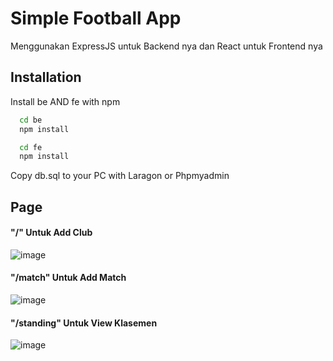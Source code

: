 
# Simple Football App

Menggunakan ExpressJS untuk Backend nya dan React untuk Frontend nya


## Installation

Install be AND fe with npm

```bash
  cd be
  npm install

  cd fe
  npm install
```

Copy db.sql to your PC with Laragon or Phpmyadmin


## Page

#### "/" Untuk Add Club
![image](https://github.com/syahz/Tes_Football_App/assets/42687844/f9b7b84e-2094-4179-b050-5f954a1ddf82)

#### "/match" Untuk Add Match
![image](https://github.com/syahz/Tes_Football_App/assets/42687844/d541f8ec-161c-4fc2-94fc-9e4d0c987b04)

#### "/standing" Untuk View Klasemen
![image](https://github.com/syahz/Tes_Football_App/assets/42687844/8ae2a098-e1cc-46d0-9efc-537dcdaac463)

